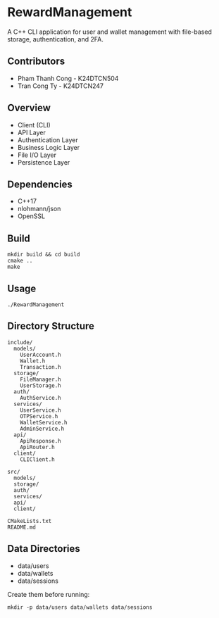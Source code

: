 # RewardManagement

A C++ CLI application for user and wallet management with file-based storage, authentication, and 2FA.

## Contributors
- Pham Thanh Cong - K24DTCN504
- Tran Cong Ty - K24DTCN247

## Overview

- Client (CLI)
- API Layer
- Authentication Layer
- Business Logic Layer
- File I/O Layer
- Persistence Layer

## Dependencies

- C++17
- nlohmann/json
- OpenSSL

## Build

```
mkdir build && cd build
cmake ..
make
```

## Usage

```
./RewardManagement
```

## Directory Structure

```
include/
  models/
    UserAccount.h
    Wallet.h
    Transaction.h
  storage/
    FileManager.h
    UserStorage.h
  auth/
    AuthService.h
  services/
    UserService.h
    OTPService.h
    WalletService.h
    AdminService.h
  api/
    ApiResponse.h
    ApiRouter.h
  client/
    CLIClient.h

src/
  models/
  storage/
  auth/
  services/
  api/
  client/

CMakeLists.txt
README.md
```

## Data Directories

- data/users
- data/wallets
- data/sessions

Create them before running:

```
mkdir -p data/users data/wallets data/sessions
``` 
